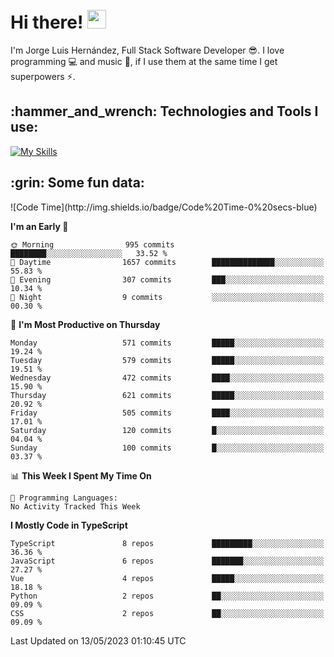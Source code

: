 <h1 align="left">
 <abc>
  <br>Hi there! <img src="https://user-images.githubusercontent.com/42378118/110234147-e3259600-7f4e-11eb-95be-0c4047144dea.gif" width="30"><br>
 </abc>
</h1>

I'm Jorge Luis Hernández, Full Stack Software Developer :sunglasses:. I love programming :computer: and music :musical_score:, if I use them at the same time I get superpowers :zap:. 


<h2 align="left">:hammer_and_wrench: Technologies and Tools I use:</h2>

[![My Skills](https://skillicons.dev/icons?i=js,ts,html,css,py,vue,react,next,nest,postgres,mysql)](https://skillicons.dev)

<h2 align="left">:grin: Some fun data:</h2>
<!--START_SECTION:waka-->
![Code Time](http://img.shields.io/badge/Code%20Time-0%20secs-blue)

**I'm an Early 🐤** 

```text
🌞 Morning                995 commits         ████████░░░░░░░░░░░░░░░░░   33.52 % 
🌆 Daytime                1657 commits        ██████████████░░░░░░░░░░░   55.83 % 
🌃 Evening                307 commits         ███░░░░░░░░░░░░░░░░░░░░░░   10.34 % 
🌙 Night                  9 commits           ░░░░░░░░░░░░░░░░░░░░░░░░░   00.30 % 
```
📅 **I'm Most Productive on Thursday** 

```text
Monday                   571 commits         █████░░░░░░░░░░░░░░░░░░░░   19.24 % 
Tuesday                  579 commits         █████░░░░░░░░░░░░░░░░░░░░   19.51 % 
Wednesday                472 commits         ████░░░░░░░░░░░░░░░░░░░░░   15.90 % 
Thursday                 621 commits         █████░░░░░░░░░░░░░░░░░░░░   20.92 % 
Friday                   505 commits         ████░░░░░░░░░░░░░░░░░░░░░   17.01 % 
Saturday                 120 commits         █░░░░░░░░░░░░░░░░░░░░░░░░   04.04 % 
Sunday                   100 commits         █░░░░░░░░░░░░░░░░░░░░░░░░   03.37 % 
```


📊 **This Week I Spent My Time On** 

```text
💬 Programming Languages: 
No Activity Tracked This Week
```

**I Mostly Code in TypeScript** 

```text
TypeScript               8 repos             █████████░░░░░░░░░░░░░░░░   36.36 % 
JavaScript               6 repos             ███████░░░░░░░░░░░░░░░░░░   27.27 % 
Vue                      4 repos             █████░░░░░░░░░░░░░░░░░░░░   18.18 % 
Python                   2 repos             ██░░░░░░░░░░░░░░░░░░░░░░░   09.09 % 
CSS                      2 repos             ██░░░░░░░░░░░░░░░░░░░░░░░   09.09 % 
```




 Last Updated on 13/05/2023 01:10:45 UTC
<!--END_SECTION:waka-->
